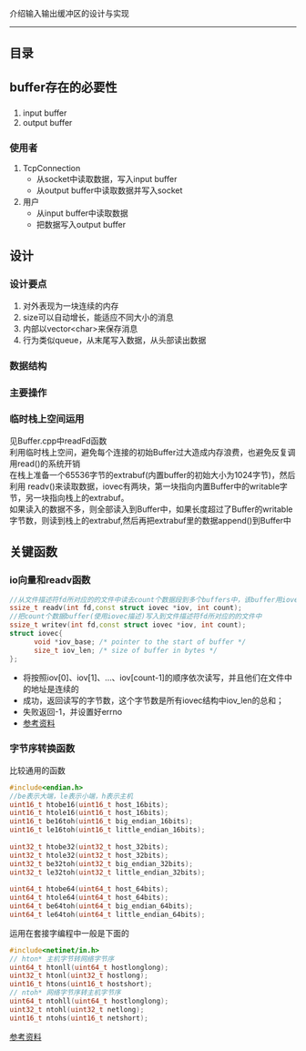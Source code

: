 介绍输入输出缓冲区的设计与实现
_____
## 目录
## buffer存在的必要性
### 
1. input buffer
2. output buffer

### 使用者
1. TcpConnection  
    * 从socket中读取数据，写入input buffer
    * 从output buffer中读取数据并写入socket
2. 用户
    * 从input buffer中读取数据
    * 把数据写入output buffer
## 设计

### 设计要点
1. 对外表现为一块连续的内存
2. size可以自动增长，能适应不同大小的消息
3. 内部以vector\<char>来保存消息
4. 行为类似queue，从末尾写入数据，从头部读出数据
### 数据结构

### 主要操作

### 临时栈上空间运用
见Buffer.cpp中readFd函数    
利用临时栈上空间，避免每个连接的初始Buffer过大造成内存浪费，也避免反复调用read()的系统开销  
在栈上准备一个65536字节的extrabuf(内置buffer的初始大小为1024字节)，然后利用
readv()来读取数据，iovec有两块，第一块指向内置Buffer中的writable字节，另一块指向栈上的extrabuf。  
如果读入的数据不多，则全部读入到Buffer中，如果长度超过了Buffer的writable字节数，则读到栈上的extrabuf,然后再把extrabuf里的数据append()到Buffer中



## 关键函数
### io向量和readv函数
```cpp
//从文件描述符fd所对应的的文件中读去count个数据段到多个buffers中，该buffer用iovec描述
ssize_t readv(int fd,const struct iovec *iov, int count);
//把count个数据buffer(使用iovec描述)写入到文件描述符fd所对应的的文件中
ssize_t writev(int fd,const struct iovec *iov, int count);
struct iovec{
      void *iov_base; /* pointer to the start of buffer */
      size_t iov_len; /* size of buffer in bytes */
};
```
* 将按照iov[0]、iov[1]、…、iov[count-1]的顺序依次读写，并且他们在文件中的地址是连续的
* 成功，返回读写的字节数，这个字节数是所有iovec结构中iov_len的总和；
* 失败返回-1，并设置好errno
* [参考资料](https://fuliang.iteye.com/blog/652297)

### 字节序转换函数
比较通用的函数
```cpp
#include<endian.h>
//be表示大端，le表示小端，h表示主机
uint16_t htobe16(uint16_t host_16bits);
uint16_t htole16(uint16_t host_16bits);
uint16_t be16toh(uint16_t big_endian_16bits);
uint16_t le16toh(uint16_t little_endian_16bits);
 
uint32_t htobe32(uint32_t host_32bits);
uint32_t htole32(uint32_t host_32bits);
uint32_t be32toh(uint32_t big_endian_32bits);
uint32_t le32toh(uint32_t little_endian_32bits);
 
uint64_t htobe64(uint64_t host_64bits);
uint64_t htole64(uint64_t host_64bits);
uint64_t be64toh(uint64_t big_endian_64bits);
uint64_t le64toh(uint64_t little_endian_64bits);
```
运用在套接字编程中一般是下面的
```cpp
#include<netinet/in.h>
// hton* 主机字节转网络字节序
uint64_t htonll(uint64_t hostlonglong);
uint32_t htonl(uint32_t hostlong);
uint16_t htons(uint16_t hostshort);
// ntoh* 网络字节序转主机字节序
uint64_t ntohll(uint64_t hostlonglong);
uint32_t ntohl(uint32_t netlong);
uint16_t ntohs(uint16_t netshort);
```
[参考资料](https://wanshi.iteye.com/blog/2214693)


